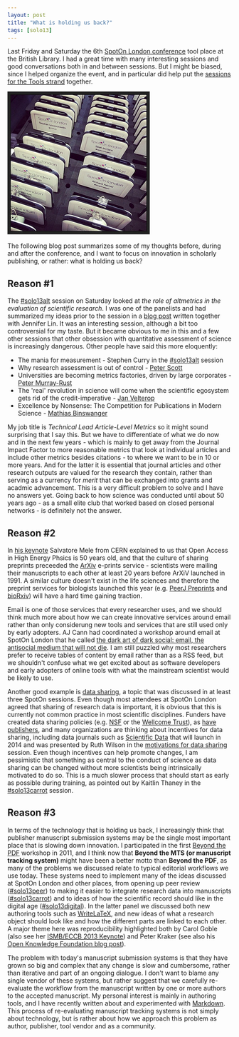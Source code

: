 ```yaml
---
layout: post
title: "What is holding us back?"
tags: [solo13]
---
```


Last Friday and Saturday the 6th [SpotOn London conference](http://www.nature.com/spoton/event/spoton-london2013/) tool place at the British Library. I had a great time with many interesting sessions and good conversations both in and between sessions. But I might be biased, since I helped organize the event, and in particular did help put the [sessions for the Tools strand](http://www.nature.com/spoton/?cat=11) together.

![**SpotOn London name tags**. Flickr photo by [keatl](http://www.flickr.com/photos/keatl/10739125344/in/photolist-hmYPPw-9CVkfd/).](/images/blendology.jpg)

The following blog post summarizes some of my thoughts before, during and after the conference, and I want to focus on innovation in scholarly publishing, or rather: what is holding us back?

## Reason #1

The [#solo13alt](http://www.nature.com/spoton/event/spoton-london-2013-whats-your-number-altmetrics-session/) session on Saturday looked at *the role of altmetrics in the evaluation of scientific research*. I was one of the panelists and had summarized my ideas prior to the session in a [blog post](http://blogs.plos.org/tech/evaluating-impact-whats-your-number/) written together with Jennifer Lin. It was an interesting session, although a bit too controversial for my taste. But it became obvious to me in this and a few other sessions that other obsession with quantitative assessment of science is increasingly dangerous. Other people have said this more eloquently:

* The mania for measurement  - Stephen Curry in the [#solo13alt](http://www.nature.com/spoton/event/spoton-london-2013-whats-your-number-altmetrics-session/) session
* Why research assessment is out of control - [Peter Scott](http://www.theguardian.com/education/2013/nov/04/peter-scott-research-excellence-framework)
* Universities are becoming metrics factories, driven by large corporates - [Peter Murray-Rust](http://blogs.ch.cam.ac.uk/pmr/2013/11/10/spoton2013-yet-another-wonderful-meeting/)
* The 'real' revolution in science will come when the scientific egosystem gets rid of the credit-imperative - [Jan Velterop](https://twitter.com/Villavelius/status/399157271793762304)
* Excellence by Nonsense: The Competition for Publications in Modern Science - [Mathias Binswanger](http://book.openingscience.org/basics_background/excellence_by_nonsense/)

My job title is *Technical Lead Article-Level Metrics* so it might sound surprising that I say this. But we have to differentiate of what we do now and in the next few years - which is mainly to get away from the Journal Impact Factor to more reasonable metrics that look at individual articles and include other metrics besides citations - to where we want to be in 10 or more years. And for the latter it is essential that journal articles and other research outputs are valued for the research they contain, rather than serving as a currency for *merit* that can be exchanged into grants and acadmic advancement. This is a very difficult problem to solve and I have no answers yet. Going back to how science was conducted until about 50 years ago - as a small elite club that worked based on closed personal networks - is definitely not the answer.

## Reason #2

In [his keynote](http://www.nature.com/spoton/event/spoton-london-2013-keynote-1-boson-50-years-50003-scientists-understanding-our-universe-through-global-scientific-collaboration-and-open-access/) Salvatore Mele from CERN explained to us that Open Access in High Energy Phsics is 50 years old, and that the culture of sharing preprints preceeded the [ArXiv](http://arxiv.org/) e-prints service - scientists were mailing their manuscripts to each other at least 20 years before ArXiV launched in 1991. A similar culture doesn't exist in the life sciences and therefore the preprint services for biologists launched this year (e.g. [PeerJ Preprints](https://peerj.com/preprints/) and [bioRxiv](http://biorxiv.org/)) will have a hard time gaining traction.

Email is one of those services that every researcher uses, and we should think much more about how we can create innovative services around email rather than only considerung new tools and services that are still used only by early adopters. AJ Cann had coordinated a workshop around email at SpotOn London that he called [the dark art of dark social: email, the antisocial medium that will not die](http://www.nature.com/spoton/event/spoton-london-2013-the-dark-art-of-dark-social-email-the-antisocial-medium-which-will-not-die-workshop/). I am still puzzled why most researchers prefer to receive tables of content by email rather than as a RSS feed, but we shouldn't confuse what we get excited about as software developers and early adopters of online tools with what the mainstream scientist would be likely to use.

Another good example is [data sharing](http://royalsociety.org/policy/projects/science-public-enterprise/report/), a topic that was discussed in at least three SpotOn sessions. Even though most attendees at SpotOn London agreed that sharing of research data is important, it is obvious that this is currently not common practice in most scientific disciplines. Funders have created data sharing policies (e.g. [NSF](http://www.nsf.gov/bfa/dias/policy/dmp.jsp) or the [Wellcome Trust](http://www.wellcome.ac.uk/About-us/Policy/Spotlight-issues/Data-sharing/)), as [have publishers](http://dx.doi.org/10.1371/journal.pone.0067111), and many organizations are thinking about incentives for data sharing, including data journals such as [Scientific Data](http://www.nature.com/scientificdata/) that will launch in 2014 and was presented by Ruth Wilson in the [motivations for data sharing](http://www.nature.com/spoton/event/spoton-london-2013-how-can-we-encourage-data-sharing-discussion/) session. Even though incentives can help promote changes, I am pessimistic that something as central to the conduct of science as data sharing can be changed without more scientists being intrinsically motivated to do so. This is a much slower process that should start as early as possible during training, as pointed out by Kaitlin Thaney in the [#solo13carrot](http://www.nature.com/spoton/event/spoton-london-2013-how-can-we-encourage-data-sharing-discussion/) session.

## Reason #3

In terms of the technology that is holding us back, I increasingly think that publisher manuscript submission systems may be the single most important place that is slowing down innovation. I participated in the first [Beyond the PDF](https://sites.google.com/site/beyondthepdf/) workshop in 2011, and I think now that **Beyond the MTS (or manuscript tracking system)** might have been a better motto than **Beyond the PDF**, as many of the problems we discussed relate to typical editorial workflows we use today. These systems need to implement many of the ideas discussed at SpotOn London and other places, from opening up peer review ([#solo13peer](http://www.nature.com/spoton/event/spoton-london-2013-how-should-peer-review-evolve/)) to making it easier to integrate research data into manuscripts ([#solo13carrot](http://www.nature.com/spoton/event/spoton-london-2013-how-should-peer-review-evolve/)) and to ideas of how the scientific record should like in the digital age ([#solo13digital](http://www.nature.com/spoton/event/spoton-london-2013-what-should-the-scientific-record-look-like-in-the-digital-age-discussion/)). In the latter panel we discussed both new authoring tools such as [WriteLaTeX](https://www.writelatex.com/), and new ideas of what a research object should look like and how the different parts are linked to each other. A major theme here was reproducibility highlighted both by Carol Goble (also see her [ISMB/ECCB 2013 Keynote](http://www.slideshare.net/carolegoble/ismb2013-keynotecleangoble)) and Peter Kraker (see also his [Open Knowledge Foundation blog post](http://science.okfn.org/2013/10/18/its-not-only-peer-reviewed-its-reproducible/)).

The problem with today's manuscript submission systems is that they have grown so big and complex that any change is slow and cumbersome, rather than iterative and part of an ongoing dialogue. I don't want to blame any single vendor of these systems, but rather suggest that we carefully re-evaluate the workflow from the manuscript written by one or more authors to the accepted manuscript. My personal interest is mainly in authoring tools, and I have recently written about and experimented with [Markdown](http://localhost:4000/tags.html#markdown-ref). This process of re-evaluating manuscript tracking systems is not simply about technology, but is rather about how we approach this problem as author, publisher, tool vendor and as a community.
